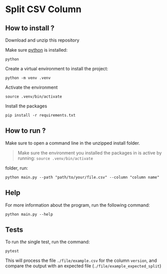 # Split CSV Column

## How to install ?

Download and unzip this repository

Make sure [python](https://www.python.org/) is installed:

```
python
```

Create a virtual environment to install the project:

```
python -m venv .venv
```

Activate the environment

```
source .venv/bin/activate
```

Install the packages

```
pip install -r requirements.txt
```

## How to run ?

Make sure to open a command line in the unzipped install folder.

> Make sure the environment you installed the packages in is active by running:
> `source .venv/bin/activate`

 folder, run:

```
python main.py --path "path/to/your/file.csv" --column "column name"
```

## Help

For more information about the program, run the following command:

```
python main.py --help
```


## Tests

To run *the* single test, run the command:

```
pytest
```

This will process the file `./file/example.csv` for the column `version`, and compare the output with an expected file (`./file/example_expected_split`)